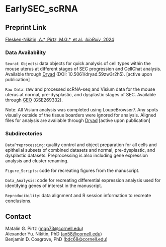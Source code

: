 # EarlySEC_scRNA


## Preprint Link
[Flesken-Nikitin, A.\*, Pirtz, M.G.\*, et al., *bioRxiv*, 2024](https://www.biorxiv.org/content/10.1101/2024.03.15.585274v1)


### Data Availability
`Seurat Objects`: data objects for quick analysis of cell types within the mouse uterus at different stages of SEC progression and CellChat analysis. Available through [Dryad](10.5061/dryad.59zw3r2h5) (DOI: 10.5061/dryad.59zw3r2h5). [active upon publication]  

`Raw Data`: raw and processed scRNA-seq and Visium data for the mouse uterus at normal, pre-dysplastic, and dysplastic stages of SEC. Available through [GEO](https://www.ncbi.nlm.nih.gov/geo/query/acc.cgi?acc=GSE269332) (GSE269332).

Note: All Visium analysis was completed using LoupeBrowser7. Any spots visually outside of the tissue boarders were ignored for analysis. Aligned files for analysis are available through [Dryad](10.5061/dryad.59zw3r2h5) [active upon publication]

### Subdirectories
`DataPreprocessing`: quality control and object preparation for all cells and epithelial subsets of combined datasets and normal, pre-dysplastic, and dysplastic datasets. Preprocessing is also including gene expression analysis and cluster renaming.

`Figure_Scripts`: code for recreating figures from the manuscript. 

`Data_Analysis`: code for recreating differential expression analysis used for identifying genes of interest in the manuscript.

`Reproducibility`: data alignment and R session information to recreate conclusions.  


## Contact
Matalin G. Pirtz ([mgp73@cornell.edu](mgp73@cornell.edu))  
Alexander Yu. Nikitin, PhD ([an58@cornell.edu](an58@cornell.edu))  
Benjamin D. Cosgrove, PhD ([bdc68@cornell.edu](bdc68@cornell.edu))  

